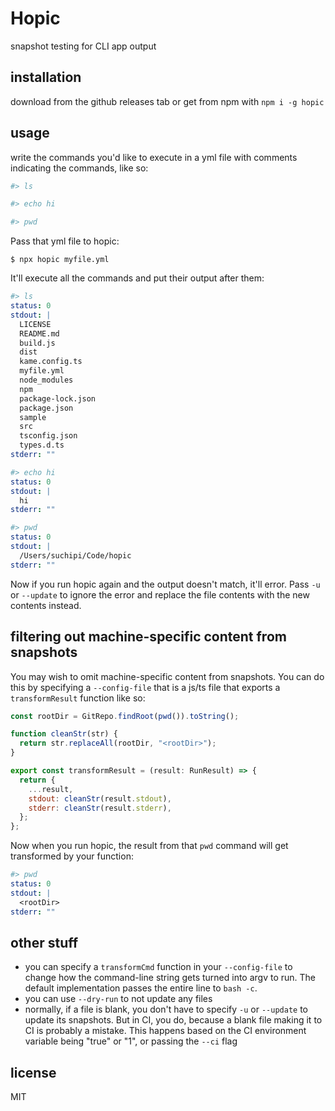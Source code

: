 # Hopic

snapshot testing for CLI app output

## installation

download from the github releases tab or get from npm with `npm i -g hopic`

## usage

write the commands you'd like to execute in a yml file with comments indicating the commands, like so:

```yml
#> ls

#> echo hi

#> pwd
```

Pass that yml file to hopic:

```
$ npx hopic myfile.yml
```

It'll execute all the commands and put their output after them:

```yml
#> ls
status: 0
stdout: |
  LICENSE
  README.md
  build.js
  dist
  kame.config.ts
  myfile.yml
  node_modules
  npm
  package-lock.json
  package.json
  sample
  src
  tsconfig.json
  types.d.ts
stderr: ""

#> echo hi
status: 0
stdout: |
  hi
stderr: ""

#> pwd
status: 0
stdout: |
  /Users/suchipi/Code/hopic
stderr: ""
```

Now if you run hopic again and the output doesn't match, it'll error. Pass `-u` or `--update` to ignore the error and replace the file contents with the new contents instead.

## filtering out machine-specific content from snapshots

You may wish to omit machine-specific content from snapshots. You can do this by specifying a `--config-file` that is a js/ts file that exports a `transformResult` function like so:

```js
const rootDir = GitRepo.findRoot(pwd()).toString();

function cleanStr(str) {
  return str.replaceAll(rootDir, "<rootDir>");
}

export const transformResult = (result: RunResult) => {
  return {
    ...result,
    stdout: cleanStr(result.stdout),
    stderr: cleanStr(result.stderr),
  };
};
```

Now when you run hopic, the result from that `pwd` command will get transformed by your function:

```yml
#> pwd
status: 0
stdout: |
  <rootDir>
stderr: ""
```

## other stuff

- you can specify a `transformCmd` function in your `--config-file` to change how the command-line string gets turned into argv to run. The default implementation passes the entire line to `bash -c`.
- you can use `--dry-run` to not update any files
- normally, if a file is blank, you don't have to specify `-u` or `--update` to update its snapshots. But in CI, you do, because a blank file making it to CI is probably a mistake. This happens based on the CI environment variable being "true" or "1", or passing the `--ci` flag

## license

MIT
